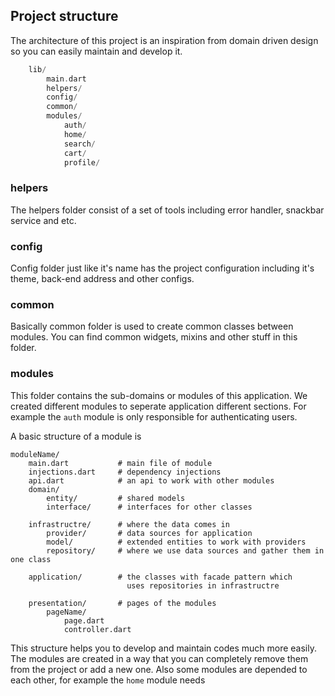 
## Project structure

The architecture of this project is an inspiration from domain driven design so you can easily maintain and develop it.

```dart
    lib/
        main.dart
        helpers/
        config/
        common/
        modules/
            auth/
            home/
            search/
            cart/
            profile/
```

### helpers

The helpers folder consist of a set of tools including error handler, snackbar service and etc.

### config

Config folder just like it's name has the project configuration including it's theme, back-end address and other configs.

### common

Basically common folder is used to create common classes between modules. You can find common widgets, mixins
and other stuff in this folder.

### modules

This folder contains the sub-domains or modules of this application. We created different modules to seperate application
different sections. For example the `auth` module is only responsible for authenticating users.

A basic structure of a module is

```
moduleName/
    main.dart           # main file of module
    injections.dart     # dependency injections
    api.dart            # an api to work with other modules
    domain/
        entity/         # shared models
        interface/      # interfaces for other classes

    infrastructre/      # where the data comes in
        provider/       # data sources for application
        model/          # extended entities to work with providers
        repository/     # where we use data sources and gather them in one class

    application/        # the classes with facade pattern which
                          uses repositories in infrastructre

    presentation/       # pages of the modules
        pageName/
            page.dart
            controller.dart

```

This structure helps you to develop and maintain codes much more easily. The modules are created in a way that you can
completely remove them from the project or add a new one. Also some modules are depended to each other, for example the `home` module
needs

